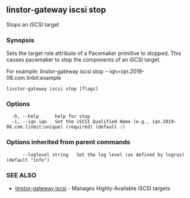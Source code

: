 ## linstor-gateway iscsi stop

Stops an iSCSI target

### Synopsis

Sets the target role attribute of a Pacemaker primitive to stopped.
This causes pacemaker to stop the components of an iSCSI target.

For example:
linstor-gateway iscsi stop --iqn=iqn.2019-08.com.linbit:example

```
linstor-gateway iscsi stop [flags]
```

### Options

```
  -h, --help      help for stop
  -i, --iqn iqn   Set the iSCSI Qualified Name (e.g., iqn.2019-08.com.linbit:unique) (required) (default :)
```

### Options inherited from parent commands

```
      --loglevel string   Set the log level (as defined by logrus) (default "info")
```

### SEE ALSO

* [linstor-gateway iscsi](linstor-gateway_iscsi.md)	 - Manages Highly-Available iSCSI targets

